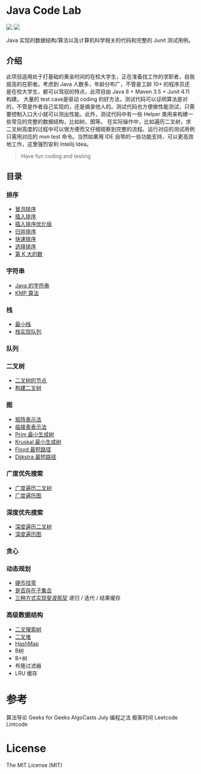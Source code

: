 # Java Code Lab
![](https://img.shields.io/badge/maven-3.5.x-green.svg) ![](https://img.shields.io/badge/junit-4.11-green.svg)

Java 实现的数据结构/算法以及计算机科学相关的代码和完整的 Junit 测试用例。

## 介绍
此项目适用处于打基础的黄金时间的在校大学生，正在准备找工作的求职者，自我提高的在职者。考虑到 Java 人数多，年龄分布广，不管是工龄 10+ 的程序员还是在校大学生，都可以驾驭的特点，此项目由 Java 8 + Maven 3.5 + Junit 4.11 构建。
大量的 test case是驱动 coding 的好方法，测试代码可以证明算法是对的，不管是作者自己实现的，还是摘录他人的。测试代码也方便做性能测试，只需要控制入口大小就可以测出性能。此外，测试代码中有一些 Helper 类用来构建一些常见的完整的数据结构，比如树，图等。
在实际操作中，比如遍历二叉树，求二叉树高度的过程中可以很方便而又仔细观察到完整的流程。运行对应的测试用例只需用对应的 mvn test 命令。当然如果用 IDE 自带的一些功能支持，可以更高效地工作，这里强烈安利 Intellij Idea。

> Have fun coding and testing

## 目录

### 排序
* [冒泡排序](src/main/java/org/razertory/javacodelab/sort/BubbleSort.java)
* [插入排序](/Users/chenlichun/github/Java-code-lab/src/main/java/org/razertory/javacodelab/sort/InsertSort.java)
* [插入排序优化版](/Users/chenlichun/github/Java-code-lab/src/main/java/org/razertory/javacodelab/sort/InsertOptimizeSort.java)
* [归并排序](/Users/chenlichun/github/Java-code-lab/src/main/java/org/razertory/javacodelab/sort/MergeSort.java)
* [快速排序](/Users/chenlichun/github/Java-code-lab/src/main/java/org/razertory/javacodelab/sort/QuickSort.java)
* [选择排序](/Users/chenlichun/github/Java-code-lab/src/main/java/org/razertory/javacodelab/sort/SelectionSort.java)
* [第 K 大的数](src/main/java/org/razertory/javacodelab/sort/KthBigest.java)

### 字符串
* [Java 的字符串](src/main/java/org/razertory/javacodelab/string/StringEqual.java)
* [KMP 算法](src/main/java/org/razertory/javacodelab/string/KMP.java)

### 栈
* [最小栈](/Users/chenlichun/github/Java-code-lab/src/main/java/org/razertory/javacodelab/stack/StackWithMin.java)
* [栈实现队列]()

### 队列

### 二叉树
* [二叉树的节点](/Users/chenlichun/github/Java-code-lab/src/main/java/org/razertory/javacodelab/TreeNode.java)
* [构建二叉树](/Users/chenlichun/github/Java-code-lab/src/test/java/org/razertory/javacodelab/tree/TreeHelper.java)

### 图
* [矩阵表示法]()
* [临接表表示法]()
* [Prim 最小生成树]()
* [Kruskal 最小生成树]()
* [Floyd 最短路径]()
* [Dijkstra 最短路径]()

### 广度优先搜索
* [广度遍历二叉树](src/main/java/org/razertory/javacodelab/bfs/Tree.java)
* [广度遍历图](src/main/java/org/razertory/javacodelab/bfs/Tree.java)

### 深度优先搜索
* [深度遍历二叉树](src/main/java/org/razertory/javacodelab/dfs/Tree.java)
* [深度遍历图](src/main/java/org/razertory/javacodelab/dfs/Tree.java)

### 贪心

### 动态规划
* [硬币找零](src/main/java/org/razertory/javacodelab/dp/Coin.java)
* [是否存在子集合](src/main/java/org/razertory/javacodelab/dp/SubsetSum.java)
* [三种方式实现斐波那契](src/main/java/org/razertory/javacodelab/dp/Fibonacci.java) 递归 / 迭代 / 结果缓存

### 高级数据结构
* [二叉搜索树]()
* [二叉堆]()
* [HashMap](src/main/java/org/razertory/javacodelab/mycollections/MyHashMap.java)
* B树
* B+树
* 布隆过滤器
* LRU 缓存

# 参考
算法导论
Geeks for Geeks
AlgoCasts
July 编程之法
极客时间
Leetcode
Lintcode

# License
The MIT License (MIT)

